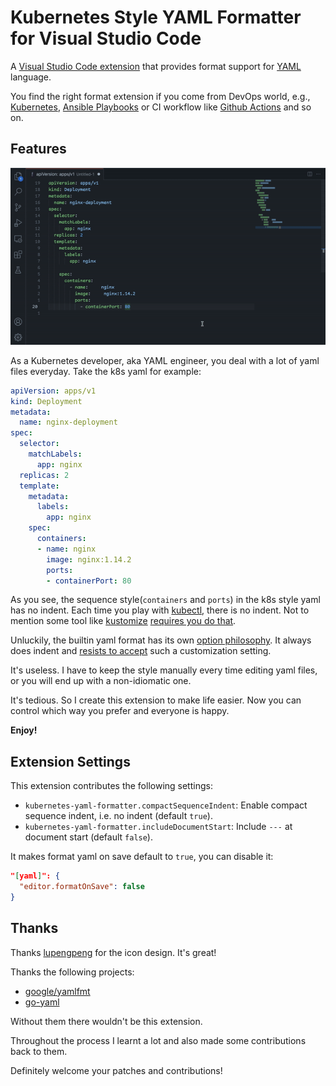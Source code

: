 # Kubernetes Style YAML Formatter for Visual Studio Code

A [Visual Studio Code extension](https://marketplace.visualstudio.com/items?itemName=kennylong.kubernetes-yaml-formatter) that provides format support for [YAML](https://yaml.org) language.

You find the right format extension if you come from DevOps world, e.g., [Kubernetes](https://kubernetes.io/docs/concepts/), [Ansible Playbooks](https://docs.ansible.com/ansible/latest/user_guide/playbooks_intro.html) or CI workflow like [Github Actions](https://docs.github.com/en/actions) and so on.

## Features

![Format YAML](images/showcase.gif)

As a Kubernetes developer, aka YAML engineer, you deal with a lot of yaml files everyday. Take the k8s yaml for example:

```yaml
apiVersion: apps/v1
kind: Deployment
metadata:
  name: nginx-deployment
spec:
  selector:
    matchLabels:
      app: nginx
  replicas: 2
  template:
    metadata:
      labels:
        app: nginx
    spec:
      containers:
      - name: nginx
        image: nginx:1.14.2
        ports:
        - containerPort: 80
```

As you see, the sequence style(`containers` and `ports`) in the k8s style yaml has no indent. Each time you play with [kubectl](https://kubernetes.io/docs/reference/kubectl/), there is no indent. Not to mention some tool like [kustomize](https://github.com/kubernetes-sigs/kustomize) [requires you do that](https://github.com/kubernetes-sigs/kustomize/issues/3946).

Unluckily, the builtin yaml format has its own [option philosophy](https://prettier.io/docs/en/option-philosophy.html). It always does indent and [resists to accept](https://github.com/prettier/prettier/issues/12385) such a customization setting.

It's useless. I have to keep the style manually every time editing yaml files, or you will end up with a non-idiomatic one.

It's tedious. So I create this extension to make life easier. Now you can control which way you prefer and everyone is happy.

**Enjoy!**

## Extension Settings

This extension contributes the following settings:

* `kubernetes-yaml-formatter.compactSequenceIndent`: Enable compact sequence indent, i.e. no indent (default `true`).
* `kubernetes-yaml-formatter.includeDocumentStart`: Include `---` at document start (default `false`).

It makes format yaml on save default to `true`, you can disable it:

```json
"[yaml]": {
  "editor.formatOnSave": false
}
```

## Thanks

Thanks [lupengpeng](https://github.com/iamlupeng1991) for the icon design. It's great!

Thanks the following projects:

* [google/yamlfmt](https://github.com/google/yamlfmt)
* [go-yaml](github.com/natasha41575/yaml)

Without them there wouldn't be this extension.

Throughout the process I learnt a lot and also made some contributions back to them.

Definitely welcome your patches and contributions!
